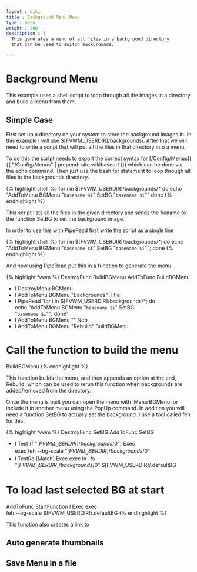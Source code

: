 ```yaml
---
layout : wiki
title : Background Menu Menu
type : menu
weight : 200
description : |
  This generates a menu of all files in a background directory
  that can be used to switch backgrounds.

---
```


# Background Menu

This example uses a shell script to loop through all the images
in a directory and build a menu from them.

## Simple Case

First set up a directory on your system to store the background images
in. In this example I will use $[FVWM_USERDIR]/backgrounds/. After that
we will need to write a script that will put all the files in that
directory into a menu.

To do this the script needs to export the correct syntax for [/Config/Menus](
{{ "/Config/Menus" | prepend: site.wikibaseurl }}) which can be done via
the echo command. Then just use the bash for statement to loop through
all files in the backgrounds directory.

{% highlight shell %}
for i in $[FVWM_USERDIR]/backgrounds/*
do
  echo "AddToMenu BGMenu \"`basename $i`\" SetBG \"`basename $i`\""
done
{% endhighlight %}

This script lists all the files in the given directory and sends the
fiename to the function SetBG to set the background image.

In order to use this with PipeRead first write the script as a single line

{% highlight shell %}
for i in $[FVWM_USERDIR]/backgrounds/*; do echo "AddToMenu BGMenu \"`basename $i`\" SetBG \"`basename $i`\""; done
{% endhighlight %}

And now using PipeRead put this in a function to generate the menu

{% highlight fvwm %}
DestroyFunc BuildBGMenu
AddToFunc BuildBGMenu
+ I DestroyMenu BGMenu
+ I AddToMenu BGMenu "Backgrounds" Title
+ I PipeRead 'for i in $[FVWM_USERDIR]/backgrounds/*; do \
    echo "AddToMenu BGMenu \"`basename $i`\" SetBG \
    \"`basename $i`\""; done'
+ I AddToMenu BGMenu "" Nop
+ I AddToMenu BGMenu "Rebuild" BuildBGMenu

# Call the function to build the menu
BuildBGMenu
{% endhighlight %}

This function builds the menu, and then appends an option
at the end, Rebuild, which can be used to rerun this function
when backgrounds are added/removed from the directory.

Once the menu is built you can open the menu with 'Menu BGMenu'
or include it in another menu using the PopUp command. In addition
you will need a function SetBG to actually set the background. I use
a tool called feh for this.

{% highlight fvwm %}
DestroyFunc SetBG
AddToFunc SetBG
+ I Test (f "$[FVWM_USERDIR]/backgrounds/$0") Exec \
  exec feh --bg-scale "$[FVWM_USERDIR]/backgrounds/$0"
+ I TestRc (Match) Exec exec ln -fs \
  "$[FVWM_USERDIR]/backgrounds/$0" $[FVWM_USERDIR]/.defaultBG

# To load last selected BG at start
AddToFunc StartFunction I Exec exec \
feh --bg-scale $[FVWM_USERDIR]/.defaultBG
{% endhighlight %}

This function also creates a link to 


## Auto generate thumbnails


## Save Menu in a file
